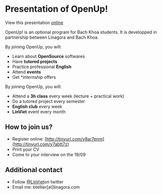# Presentation of OpenUp!

View this presentation [online](https://cdn.rawgit.com/Open-Up/welcome/b2bd4cb2/index.html#/)

OpenUp! is an optional program for Bach Khoa students. It is developped in partnership between Linagora and Bach Khoa.

By joining OpenUp, you will:

 - Learn about **OpenSource** softwares
 - Have **tutored projects**
 - Practice professional **English**
 - Attend **events**
 - Get **internship* offers

By joining OpenUp, you will:

 - Attend a **3h class** every week (lecture + practical work)
 - Do a tutored project every semester
 - **English club** every week
 - **LinViet** event every month

## How to join us?

 - Register online: [http://tinyurl.com/y8ar7enm](http://tinyurl.com/y7abtt7z)
 - Print your CV
 - Come to your interview on the 19/09

## Additional contact

 - Follow [@LinViet](https://twitter.com/LinViet)on twitter
 - Email me: btellier\[at\]linagora.com</li>

